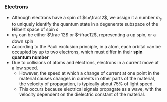 <!---->

### Electrons

- Although electrons have a spin of $s=\frac12$, we assign it a number $m_s$ to uniquely identify the quantum state in a degenerate subspace of the Hilbert space of spin $s$
- $m_s$ can be either $\frac 12$ or $-\frac12$, representing a up spin, or a down spin
- According to the Pauli exclusion principle, in a atom, each orbital can be occupied by up to two electrons, which must differ in their **spin quantum number**
- Due to collisions of atoms and electrons, electrons in a current move at a low speed.
  - However, the speed at which a change of current at one point in the material causes changes in currents in other parts of the material, the velocity of propagation, is typically about 75% of light speed. 
  - This occurs because electrical signals propagate as a wave, with the velocity dependent on the dielectric constant of the material.

